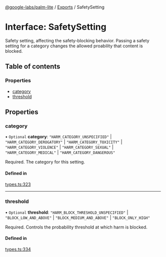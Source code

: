[@google-labs/palm-lite](../README.md) / [Exports](../modules.md) / SafetySetting

# Interface: SafetySetting

Safety setting, affecting the safety-blocking behavior. Passing a safety setting for a category changes the allowed proability that content is blocked.

## Table of contents

### Properties

- [category](SafetySetting.md#category)
- [threshold](SafetySetting.md#threshold)

## Properties

### category

• `Optional` **category**: ``"HARM_CATEGORY_UNSPECIFIED"`` \| ``"HARM_CATEGORY_DEROGATORY"`` \| ``"HARM_CATEGORY_TOXICITY"`` \| ``"HARM_CATEGORY_VIOLENCE"`` \| ``"HARM_CATEGORY_SEXUAL"`` \| ``"HARM_CATEGORY_MEDICAL"`` \| ``"HARM_CATEGORY_DANGEROUS"``

Required. The category for this setting.

#### Defined in

[types.ts:323](https://github.com/google/labs-prototypes/blob/99919d5/seeds/palm-lite/src/types.ts#L323)

___

### threshold

• `Optional` **threshold**: ``"HARM_BLOCK_THRESHOLD_UNSPECIFIED"`` \| ``"BLOCK_LOW_AND_ABOVE"`` \| ``"BLOCK_MEDIUM_AND_ABOVE"`` \| ``"BLOCK_ONLY_HIGH"``

Required. Controls the probability threshold at which harm is blocked.

#### Defined in

[types.ts:334](https://github.com/google/labs-prototypes/blob/99919d5/seeds/palm-lite/src/types.ts#L334)
